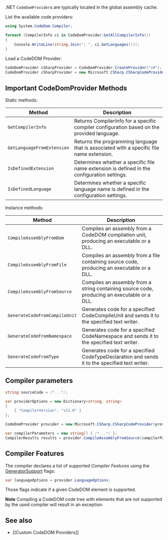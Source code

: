 .NET `CodeDomProvider`s are typically located in the global assembly cache.

List the available code providers:

```csharp
using System.CodeDom.Compiler;

foreach (CompilerInfo ci in CodeDomProvider.GetAllCompilerInfo())
{
    Console.WriteLine(string.Join("; ", ci.GetLanguages()));
}
```

Load a CodeDOM Provider:

```csharp
CodeDomProvider cSharpProvider = CodeDomProvider.CreateProvider("c#");
CodeDomProvider cSharpProvider = new Microsoft.CSharp.CSharpCodeProvider();
```

## Important CodeDomProvider Methods

Static methods:

| Method                        | Description                                                                                             |
| ----------------------------- | ------------------------------------------------------------------------------------------------------- |
| `GetCompilerInfo`             | Returns CompilerInfo for a specific compiler configuration based on the provided language.              |
| `GetLanguageFromExtension`    | Returns the programming language that is associated with a specific file name extension.                |
| `IsDefinedExtension`          | Determines whether a specific file name extension is defined in the configuration settings.             |
| `IsDefinedLanguage`           | Determines whether a specific language name is defined in the configuration settings.                   |

Instance methods:

| Method                        | Description                                                                                   |
| ----------------------------- | --------------------------------------------------------------------------------------------- |
| `CompileAssemblyFromDom`      | Compiles an assembly from a CodeDOM compilation unit, producing an executable or a DLL.       |
| `CompileAssemblyFromFile`     | Compiles an assembly from a file containing source code, producing an executable or a DLL.    |
| `CompileAssemblyFromSource`   | Compiles an assembly from a string containing source code, producing an executable or a DLL.  |
| `GenerateCodeFromCompileUnit` | Generates code for a specified CodeCompileUnit and sends it to the specified text writer.     |
| `GenerateCodeFromNamespace`   | Generates code for a specified CodeNamespace and sends it to the specified text writer.       |
| `GenerateCodeFromType`        | Generates code for a specified CodeTypeDeclaration and sends it to the specified text writer. |

## Compiler parameters

```csharp
string sourceCode = /*...*/;

var providerOptions = new Dictionary<string, string>
{
	{ "CompilerVersion", "v11.0" }
};

CodeDomProvider provider = new Microsoft.CSharp.CSharpCodeProvider(providerOptions);

var compilerParameters = new string[] { /*...*/ };
CompilerResults results = provider.CompileAssemblyFromSource(compilerParameters), sourceCode);
```

## Compiler Features

The compiler declares a list of supported *Compiler Features* using the [GeneratorSupport](https://learn.microsoft.com/en-us/dotnet/api/system.codedom.compiler.generatorsupport) flags:
```csharp
var languageOptions = provider.LanguageOptions;
```

Those flags indicate if a given CodeDOM element is supported.

**Note** Compiling a CodeDOM code tree with elements that are not supported by the used compiler will result in an exception.

## See also

- [[Custom CodeDOM Providers]]